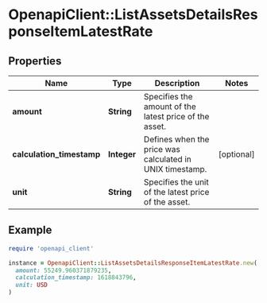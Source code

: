 # OpenapiClient::ListAssetsDetailsResponseItemLatestRate

## Properties

| Name | Type | Description | Notes |
| ---- | ---- | ----------- | ----- |
| **amount** | **String** | Specifies the amount of the latest price of the asset. |  |
| **calculation_timestamp** | **Integer** | Defines when the price was calculated in UNIX timestamp. | [optional] |
| **unit** | **String** | Specifies the unit of the latest price of the asset. |  |

## Example

```ruby
require 'openapi_client'

instance = OpenapiClient::ListAssetsDetailsResponseItemLatestRate.new(
  amount: 55249.960371879235,
  calculation_timestamp: 1618843796,
  unit: USD
)
```

